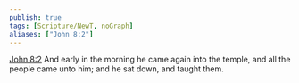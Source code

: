 ```yaml
---
publish: true
tags: [Scripture/NewT, noGraph]
aliases: ["John 8:2"]
---
```

[John 8:2](https://churchofjesuschrist.org/study/scriptures/nt/john/8?lang=eng&id=p2#p2) And early in the morning he came again into the temple, and all the people came unto him; and he sat down, and taught them.

